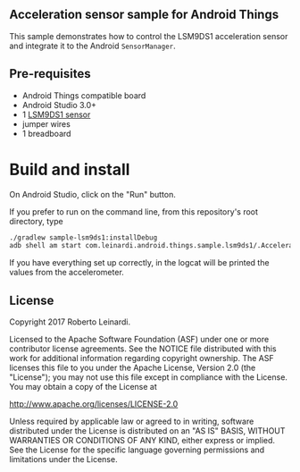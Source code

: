 ## Acceleration sensor sample for Android Things

This sample demonstrates how to control the LSM9DS1 acceleration sensor
and integrate it to the Android `SensorManager`.
                                                           


## Pre-requisites

- Android Things compatible board
- Android Studio 3.0+
- 1 [LSM9DS1 sensor](http://www.st.com/en/mems-and-sensors/lsm9ds1.html)
- jumper wires
- 1 breadboard


# Build and install

On Android Studio, click on the "Run" button.

If you prefer to run on the command line, from this repository's root directory, type

```bash
./gradlew sample-lsm9ds1:installDebug
adb shell am start com.leinardi.android.things.sample.lsm9ds1/.AccelerationActivity
```

If you have everything set up correctly, in the logcat will be printed the values
from the accelerometer.


## License

Copyright 2017 Roberto Leinardi.

Licensed to the Apache Software Foundation (ASF) under one or more contributor
license agreements.  See the NOTICE file distributed with this work for
additional information regarding copyright ownership.  The ASF licenses this
file to you under the Apache License, Version 2.0 (the "License"); you may not
use this file except in compliance with the License.  You may obtain a copy of
the License at

  http://www.apache.org/licenses/LICENSE-2.0

Unless required by applicable law or agreed to in writing, software
distributed under the License is distributed on an "AS IS" BASIS, WITHOUT
WARRANTIES OR CONDITIONS OF ANY KIND, either express or implied.  See the
License for the specific language governing permissions and limitations under
the License.
